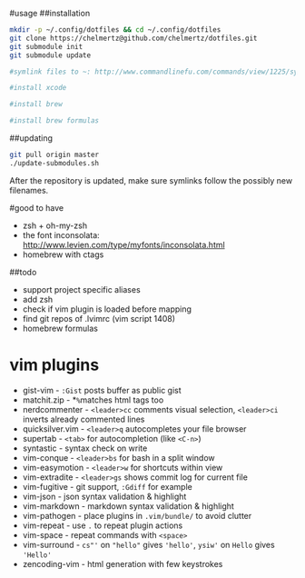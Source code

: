 #usage
##installation
```bash
mkdir -p ~/.config/dotfiles && cd ~/.config/dotfiles
git clone https://chelmertz@github.com/chelmertz/dotfiles.git
git submodule init
git submodule update

#symlink files to ~: http://www.commandlinefu.com/commands/view/1225/symlink-all-files-from-a-base-directory-to-a-target-directory

#install xcode

#install brew

#install brew formulas
```
##updating
```bash
git pull origin master
./update-submodules.sh
```

After the repository is updated, make sure symlinks follow the possibly new filenames.

#good to have
 - zsh + oh-my-zsh
 - the font inconsolata: http://www.levien.com/type/myfonts/inconsolata.html
 - homebrew with ctags

##todo
 - support project specific aliases
 - add zsh
 - check if vim plugin is loaded before mapping
 - find git repos of .lvimrc (vim script 1408)
 - homebrew formulas

# vim plugins
- gist-vim - `:Gist` posts buffer as public gist
- matchit.zip - *`%`matches html tags too
- nerdcommenter - `<leader>cc` comments visual selection, `<leader>ci` inverts already commented lines
- quicksilver.vim - `<leader>q` autocompletes your file browser
- supertab - `<tab>` for autocompletion (like `<C-n>`)
- syntastic - syntax check on write
- vim-conque - `<leader>bs` for bash in a split window
- vim-easymotion - `<leader>w` for shortcuts within view
- vim-extradite - `<leader>gs` shows commit log for current file
- vim-fugitive - git support, `:Gdiff` for example
- vim-json - json syntax validation & highlight
- vim-markdown - markdown syntax validation & highlight
- vim-pathogen - place plugins in `.vim/bundle/` to avoid clutter
- vim-repeat - use `.` to repeat plugin actions
- vim-space - repeat commands with `<space>`
- vim-surround - `cs"'` on `"hello"` gives `'hello'`, `ysiw'` on `Hello` gives `'Hello'`
- zencoding-vim - html generation with few keystrokes
